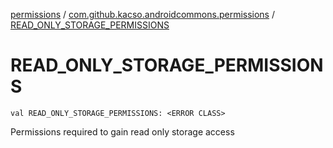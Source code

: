 [permissions](../index.md) / [com.github.kacso.androidcommons.permissions](index.md) / [READ_ONLY_STORAGE_PERMISSIONS](.)

# READ_ONLY_STORAGE_PERMISSIONS

`val READ_ONLY_STORAGE_PERMISSIONS: <ERROR CLASS>`

Permissions required to gain read only storage access

